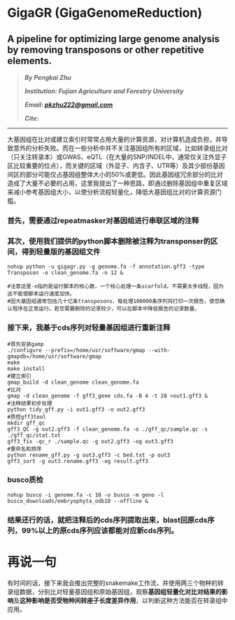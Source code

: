 # GigaGR (GigaGenomeReduction)
## A pipeline for optimizing large genome analysis by removing transposons or other repetitive elements.

> ***By Pengkai Zhu***
> 
> ***Institution: Fujian Agriculture and Forestry University***
> 
>  ***Email: pkzhu222@gmail.com***
> 
>  ***Cite:***
>  
>


------

大基因组在比对或建立索引时常常占用大量的计算资源，对计算机造成负担，并导致意外的分析失败。而在一些分析中并不关注基因组所有的区域，比如转录组比对（只关注转录本）或GWAS、eQTL（在大量的SNP/INDEL中，通常仅关注外显子区比较重要的位点），而关键的区域（外显子、内含子、UTR等）及其少部份基因间区的部分可能仅占基因组整体大小的50%或更低。因此基因组冗余部分的比对造成了大量不必要的占用，这里我提出了一种思路，即通过删除基因组中重复区域来减小参考基因组大小，以使分析流程轻量化，降低大基因组比对的计算资源门槛。

### 首先，需要通过repeatmasker对基因组进行串联区域的注释


### 其次，使用我们提供的python脚本删除被注释为transponser的区间，得到轻量版的基因组文件
```
nohup python -u gigagr.py -g genome.fa -f annotation.gff3 -type Transposon -o clean_genome.fa -n 12 &

#注意这里-n指的是运行脚本的核心数，一个核心处理一条scarfold，不需要太多线程，因为这不能使脚本运行速度加快。
#因大基因组通常包括几十亿条transposons，每处理100000条序列将打印一次报告，使您确认程序在正常运行。若您需要删除的记录较少，可以在脚本中降低报告的记录数量。
```
### 接下来，我基于cds序列对轻量基因组进行重新注释
```
#首先安装gamp
./configure --prefix=/home/usr/software/gmap --with-gmapdb=/home/usr/software/gmap
make
make install
#建立索引
gmap_build -d clean_genome clean_genome.fa
#比对
gmap -d clean_genome -f gff3_gene cds.fa -B 4 -t 28 >out1.gff3 &
#注释结果初步处理
python tidy_gff.py -i out1.gff3 -o out2.gff3
#质控gff3tool
mkdir gff_qc
gff3_QC -g out2.gff3 -f clean_genome.fa -o ./gff_qc/sample.qc -s ./gff_qc/stat.txt
gff3_fix -qc_r ./sample.qc -g out2.gff3 -og out3.gff3
#重命名和排序
python rename_gff.py -g out3.gff3 -c bed.txt -p out3
gff3_sort -g out3.rename.gff3 -og result.gff3
```
### busco质检
```
nohup busco -i genome.fa -c 10 -o busco -m geno -l busco_downloads/embryophyta_odb10 --offline &
```
### 结果还行的话，就把注释后的cds序列提取出来，blast回原cds序列，99%以上的原cds序列应该都能对应新cds序列。

# 再说一句

有时间的话，接下来我会推出完整的snakemake工作流，并使用两三个物种的转录组数据，分别比对轻量基因组和原始基因组，观察**基因组轻量化对比对结果的影响**及**这种影响是否受物种间转座子长度差异作用**，以判断这种方法能否在转录组中应用。
